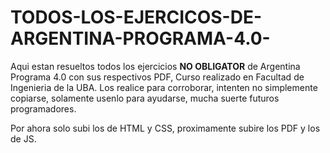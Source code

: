 # TODOS-LOS-EJERCICOS-DE-ARGENTINA-PROGRAMA-4.0-

Aqui estan resueltos todos los ejercicios <strong>NO OBLIGATOR</strong> de Argentina Programa 4.0 con sus respectivos PDF, Curso realizado en Facultad de Ingenieria de la UBA. Los realice para corroborar, intenten no simplemente copiarse, 
solamente usenlo para ayudarse, mucha suerte futuros programadores.

Por ahora solo subi los de HTML y CSS, proximamente subire los PDF y los de JS.
